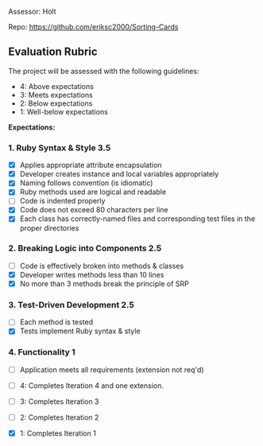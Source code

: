Assessor: Holt

Repo: https://github.com/eriksc2000/Sorting-Cards

## Evaluation Rubric

The project will be assessed with the following guidelines:

* 4: Above expectations
* 3: Meets expectations
* 2: Below expectations
* 1: Well-below expectations

**Expectations:**

### 1. Ruby Syntax & Style 3.5

- [X] Applies appropriate attribute encapsulation  
- [X] Developer creates instance and local variables appropriately
- [X] Naming follows convention (is idiomatic)
- [X] Ruby methods used are logical and readable
- [ ] Code is indented properly
- [X] Code does not exceed 80 characters per line
- [X] Each class has correctly-named files and corresponding test files in the proper directories

### 2. Breaking Logic into Components 2.5

- [ ] Code is effectively broken into methods & classes
- [X] Developer writes methods less than 10 lines
- [X] No more than 3 methods break the principle of SRP

### 3. Test-Driven Development 2.5

- [ ] Each method is tested  
- [X] Tests implement Ruby syntax & style   

### 4. Functionality 1

- [ ] Application meets all requirements (extension not req'd)

- [ ] 4: Completes Iteration 4 and one extension.
- [ ] 3: Completes Iteration 3
- [ ] 2: Completes Iteration 2
- [X] 1: Completes Iteration 1
